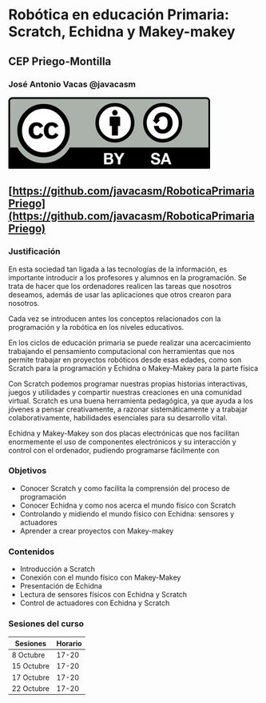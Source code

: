 # Robótica en educación Primaria: Scratch, Echidna y Makey-makey

## CEP Priego-Montilla


### José Antonio Vacas @javacasm

![CCbySA](./images/Licencia_CC.png)

## [https://github.com/javacasm/RoboticaPrimariaPriego](https://github.com/javacasm/RoboticaPrimariaPriego)

### Justificación

En esta sociedad tan ligada a las tecnologías de la información, es importante introducir a los profesores y alumnos en la programación. Se trata de hacer que los ordenadores realicen las tareas que nosotros deseamos, además de usar las aplicaciones que otros crearon para nosotros.

Cada vez se introducen antes los conceptos relacionados con la programación y la robótica en los niveles educativos.

En los ciclos de educación primaria se puede realizar una acercacimiento trabajando el pensamiento computacional con  herramientas que nos permite trabajar en proyectos robóticos desde esas edades, como son Scratch para la programación y Echidna o Makey-Makey para la parte física

Con Scratch podemos programar nuestras propias historias interactivas, juegos y utilidades y compartir nuestras creaciones en una comunidad virtual. Scratch es una buena herramienta pedagógica, ya que ayuda a los jóvenes a pensar creativamente, a razonar sistemáticamente y a trabajar colaborativamente, habilidades esenciales para su desarrollo vital.

Echidna y Makey-Makey son dos placas electrónicas que nos facilitan enormemente el uso de componentes electrónicos y su interacción y control con el ordenador, pudiendo programarse fácilmente con

### Objetivos

* Conocer Scratch y como  facilita la comprensión del proceso de programación
* Conocer Echidna y como nos acerca el mundo físico con Scratch
* Controlando y midiendo el mundo físico con Echidna: sensores y actuadores
* Aprender a crear proyectos con Makey-makey



### Contenidos

* Introducción a Scratch
* Conexión con el mundo físico con Makey-Makey
* Presentación de Echidna 
* Lectura de sensores físicos con Echidna y Scratch
* Control de actuadores con Echidna y Scratch

### Sesiones del curso

|Sesiones|Horario|
|---|---|
| 8 Octubre|17-20|
|15 Octubre|17-20|
|17 Octubre|17-20|
|22 Octubre|17-20|
